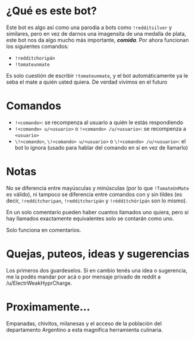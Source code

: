 # ¿Qué es este bot?

Este bot es algo así como una parodia a bots como `!redditsilver` y similares,
pero en vez de darnos una imagensita de una medalla de plata, este bot nos da
algo mucho más importante, ***comida***. Por ahora funcionan los siguientes
comandos:


 - `!redditchoripán`
 - `!tomateunmate`


Es solo cuestión de escribir `!tomateunmate`, y el bot automáticamente ya le
seba el mate a quién usted quiera. De verdad vivimos en el futuro

# Comandos

 - `!<comando>`: se recompenza al usuario a quién le estás respondiendo
 - `!<comando> u/<usuario>` o `!<comando> /u/<usuario>`:
   se recompenza a `<usuario>`
 - `\!<comando>`, `\!<comando> u/<usuario>` o `\!<comando> /u/<usuario>`:
   el bot lo ignora (usado para hablar del comando en sí en vez de llamarlo)

# Notas

No se diferencia entre mayúsculas y minúsculas (por lo que `!TomateUnMate` es
válido), ni tampoco se diferencia entre comandos con y sin tildes
(es decir, `!redditchoripan`,  `!redditchoripán` y `!réddítchórípán` son lo
mismo).

En un solo comentario pueden haber cuantos llamados uno quiera, pero si hay
llamados exactamente equivalentes solo se contarán como uno.

Solo funciona en comentarios.

# Quejas, puteos, ideas y sugerencias

Los primeros dos guardeselos. Si en cambio tenés una idea o sugerencia, me la
podés mandar por acá o por mensaje privado de reddit a /u/ElectrWeakHyprCharge.

# Proximamente...

Empanadas, chivitos, milanesas y el acceso de la población del departamento
Argentino a esta magnífica herramienta culinaria.

